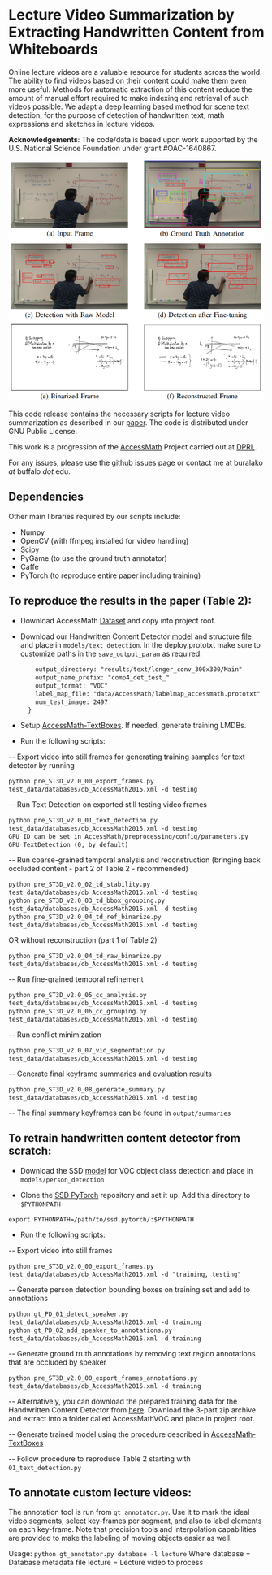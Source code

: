 # Lecture Video Summarization by Extracting Handwritten Content from Whiteboards

Online lecture videos are a valuable resource for students across the world. The ability to find videos based on their content could make them even more useful. Methods for automatic extraction of this content reduce the amount of manual effort required to make indexing and retrieval of such videos possible. We adapt a deep learning based method for scene text detection, for the purpose of detection of handwritten text, math expressions and sketches in lecture videos.

**Acknowledgements**: The code/data is based upon work supported by the U.S. National Science Foundation under grant #OAC-1640867.

![Our methodology](Methodology.png)

This code release contains the necessary scripts for lecture video summarization as described in our [paper](https://buffalo.box.com/s/nhjjwpj1j4tlvwc762a65tsimmnyn7d2). The code is distributed under GNU Public License.

This work is a progression of the [AccessMath](https://www.cs.rit.edu/~dprl/Software.html#accessmath) Project carried out at [DPRL](https://www.cs.rit.edu/~dprl/Projects.html).

For any issues, please use the github issues page or contact me at buralako _at_ buffalo _dot_ edu.

## Dependencies

Other main libraries required by our scripts include:
  - Numpy
  - OpenCV (with ffmpeg installed for video handling)
  - Scipy
  - PyGame (to use the ground truth annotator)
  - Caffe
  - PyTorch (to reproduce entire paper including training)

## To reproduce the results in the paper (Table 2):

- Download AccessMath [Dataset](https://buffalo.box.com/s/usa30o2o0oojcslfrkxfyogvbqdedktj) and copy into project root.

- Download our Handwritten Content Detector [model](https://buffalo.box.com/s/elz4wj1favsa24apcjiz0co7ash5qry6) and structure [file](https://buffalo.box.com/s/cb0m7nr1dcmyt9610642yvzncf3ectqd) and place in `models/text_detection`.
  In the deploy.prototxt make sure to customize paths in the `save_output_param` as required.
  ``` save_output_param {
      output_directory: "results/text/longer_conv_300x300/Main"
      output_name_prefix: "comp4_det_test_"
      output_format: "VOC"
      label_map_file: "data/AccessMath/labelmap_accessmath.prototxt"
      num_test_image: 2497
    }
  ```

- Setup [AccessMath-TextBoxes](https://github.com/bhargavaurala/accessmath-textboxes). If needed, generate training LMDBs.

- Run the following scripts:

-- Export video into still frames for generating training samples for text detector by running 
```
python pre_ST3D_v2.0_00_export_frames.py test_data/databases/db_AccessMath2015.xml -d testing
```
-- Run Text Detection on exported still testing video frames
```
python pre_ST3D_v2.0_01_text_detection.py test_data/databases/db_AccessMath2015.xml -d testing
GPU ID can be set in AccessMath/preprocessing/config/parameters.py GPU_TextDetection (0, by default)
```
-- Run coarse-grained temporal analysis and reconstruction (bringing back occluded content - part 2 of Table 2 - recommended)
```
python pre_ST3D_v2.0_02_td_stability.py test_data/databases/db_AccessMath2015.xml -d testing
python pre_ST3D_v2.0_03_td_bbox_grouping.py test_data/databases/db_AccessMath2015.xml -d testing
python pre_ST3D_v2.0_04_td_ref_binarize.py test_data/databases/db_AccessMath2015.xml -d testing
```
   OR without reconstruction (part 1 of Table 2)
```
python pre_ST3D_v2.0_04_td_raw_binarize.py test_data/databases/db_AccessMath2015.xml -d testing
```
-- Run fine-grained temporal refinement
```
python pre_ST3D_v2.0_05_cc_analysis.py test_data/databases/db_AccessMath2015.xml -d testing
python pre_ST3D_v2.0_06_cc_grouping.py test_data/databases/db_AccessMath2015.xml -d testing
```
-- Run conflict minimization
```
python pre_ST3D_v2.0_07_vid_segmentation.py test_data/databases/db_AccessMath2015.xml -d testing
```
-- Generate final keyframe summaries and evaluation results
```
python pre_ST3D_v2.0_08_generate_summary.py test_data/databases/db_AccessMath2015.xml -d testing
```
-- The final summary keyframes can be found in `output/summaries`

## To retrain handwritten content detector from scratch:

- Download the SSD [model](https://buffalo.box.com/s/3rklcvppkuw63jkp4538nbf6u6gj9zqm) for VOC object class detection and place in `models/person_detection`

- Clone the [SSD PyTorch](https://github.com/amdegroot/ssd.pytorch) repository and set it up. Add this directory to `$PYTHONPATH`
```
export PYTHONPATH=/path/to/ssd.pytorch/:$PYTHONPATH
```

- Run the following scripts:

-- Export video into still frames 
```
python pre_ST3D_v2.0_00_export_frames.py test_data/databases/db_AccessMath2015.xml -d "training, testing"
```
-- Generate person detection bounding boxes on training set and add to annotations
```
python gt_PD_01_detect_speaker.py test_data/databases/db_AccessMath2015.xml -d training
python gt_PD_02_add_speaker_to_annotations.py test_data/databases/db_AccessMath2015.xml -d training
```
-- Generate ground truth annotations by removing text region annotations that are occluded by speaker
```
python pre_ST3D_v2.0_00_export_frames_annotations.py test_data/databases/db_AccessMath2015.xml -d training
```
-- Alternatively, you can download the prepared training data for the Handwritten Content Detector from [here](https://buffalo.box.com/s/6gklgrotfd5drbxvdw2xtrt9i2ldmt01). Download the 3-part zip archive and extract into a folder called AccessMathVOC and place in project root.

-- Generate trained model using the procedure described in [AccessMath-TextBoxes](https://github.com/bhargavaurala/accessmath-textboxes/blob/master/README.md)

-- Follow procedure to reproduce Table 2 starting with `01_text_detection.py` 

## To annotate custom lecture videos:

The annotation tool is run from `gt_annotator.py`. Use it to mark the ideal video segments, select key-frames per segment, and also to label elements on each key-frame. Note that precision tools and interpolation capabilities are provided to make the labeling of moving objects easier as well. 

Usage: `python gt_annotator.py database -l lecture`
Where
        database        = Database metadata file
        lecture         = Lecture video to process

